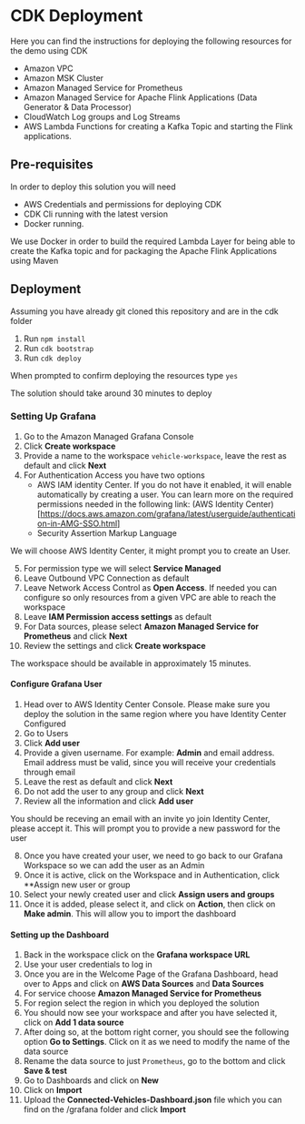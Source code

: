 # CDK Deployment

Here you can find the instructions for deploying the following resources for the demo using CDK

- Amazon VPC
- Amazon MSK Cluster
- Amazon Managed Service for Prometheus
- Amazon Managed Service for Apache Flink Applications (Data Generator & Data Processor)
- CloudWatch Log groups and Log Streams
- AWS Lambda Functions for creating a Kafka Topic and starting the Flink applications.

## Pre-requisites

In order to deploy this solution you will need
- AWS Credentials and permissions for deploying CDK
- CDK Cli running with the latest version
- Docker running.

We use Docker in order to build the required Lambda Layer for being able to create the Kafka topic and for packaging the Apache Flink Applications using Maven

## Deployment

Assuming you have already git cloned this repository and are in the cdk folder

1. Run ```npm install```
2. Run ```cdk bootstrap```
3. Run ```cdk deploy```

When prompted to confirm deploying the resources type ```yes```

The solution should take around 30 minutes to deploy

### Setting Up Grafana

1. Go to the Amazon Managed Grafana Console
2. Click **Create workspace**
3. Provide a name to the workspace ```vehicle-workspace```, leave the rest as default and click **Next**
4. For Authentication Access you have two options
   * AWS IAM identity Center. If you do not have it enabled, it will enable automatically by creating a user. You can learn more on the required permissions needed in the following link: (AWS Identity Center)[https://docs.aws.amazon.com/grafana/latest/userguide/authentication-in-AMG-SSO.html]
   * Security Assertion Markup Language

We will choose AWS Identity Center, it might prompt you to create an User. 

5. For permission type we will select **Service Managed**
6. Leave Outbound VPC Connection as default
7. Leave Network Access Control as **Open Access**. If needed you can configure so only resources from a given VPC are able to reach the workspace
8. Leave **IAM Permission access settings** as default
9. For Data sources, please select **Amazon Managed Service for Prometheus** and click **Next**
10. Review the settings and click **Create workspace**

The workspace should be available in approximately 15 minutes.

#### Configure Grafana User

1. Head over to AWS Identity Center Console. Please make sure you deploy the solution in the same region where you have Identity Center Configured
2. Go to Users
3. Click **Add user**
4. Provide a given username. For example: **Admin** and email address. Email address must be valid, since you will receive your credentials through email
5. Leave the rest as default and click **Next**
6. Do not add the user to any group and click **Next**
7. Review all the information and click **Add user**

You should be receving an email with an invite yo join Identity Center, please accept it. This will prompt you to provide a new password for the user

8. Once you have created your user, we need to go back to our Grafana Workspace so we can add the user as an Admin
9. Once it is active, click on the Workspace and in Authentication, click **Assign new user or group
10. Select your newly created user and click **Assign users and groups**
11. Once it is added, please select it, and click on **Action**, then click on **Make admin**. This will allow you to import the dashboard

#### Setting up the Dashboard

1. Back in the workspace click on the **Grafana workspace URL**
2. Use your user credentials to log in
3. Once you are in the Welcome Page of the Grafana Dashboard, head over to Apps and click on **AWS Data Sources** and **Data Sources**
4. For service choose **Amazon Managed Service for Prometheus**
5. For region select the region in which you deployed the solution
6. You should now see your workspace and after you have selected it, click on **Add 1 data source**
7. After doing so, at the bottom right corner, you should see the following option **Go to Settings**. Click on it as we need to modify the name of the data source
8. Rename the data source to just ```Prometheus```, go to the bottom and click **Save & test**
9. Go to Dashboards and click on **New**
10. Click on **Import**
11. Upload the **Connected-Vehicles-Dashboard.json** file which you can find on the /grafana folder and click **Import**

